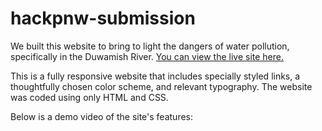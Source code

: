 # hackpnw-submission

We built this website to bring to light the dangers of water pollution, specifically in the Duwamish River. <a href="https://firebreather65.github.io/hackpnw-submissions/">You can view the live site here.</a>

This is a fully responsive website that includes specially styled links, a thoughtfully chosen color scheme, and relevant typography. The website was coded using only HTML and CSS.

Below is a demo video of the site's features:

